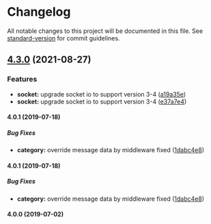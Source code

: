 # Changelog

All notable changes to this project will be documented in this file. See [standard-version](https://github.com/conventional-changelog/standard-version) for commit guidelines.

## [4.3.0](https://github.com/sugoiJS/socket/compare/v4.2.0...v4.3.0) (2021-08-27)


### Features

* **socket:** upgrade socket io to support version 3-4 ([a19a35e](https://github.com/sugoiJS/socket/commit/a19a35eeff036d120e4a65ac6b93f1937160397c))
* **socket:** upgrade socket io to support version 3-4 ([e37a7e4](https://github.com/sugoiJS/socket/commit/e37a7e40d910fa2ad4d7f1d077d25c83dc18c9e7))

#### 4.0.1 (2019-07-18)

##### Bug Fixes

* **category:**  override message data by middleware fixed ([1dabc4e8](https://github.com/sugoiJS/socket/commit/1dabc4e89c3116d32449b37c47d9dc43db12f1f1))

#### 4.0.1 (2019-07-18)

##### Bug Fixes

* **category:**  override message data by middleware fixed ([1dabc4e8](https://github.com/sugoiJS/socket/commit/1dabc4e89c3116d32449b37c47d9dc43db12f1f1))

#### 4.0.0 (2019-07-02)
